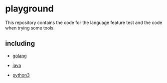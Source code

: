 # playground

This repository contains the code for the language feature test and the code when trying some tools.

## including

* [golang](/gonic)

* [java](/java)

* [python3](/pythonic)

